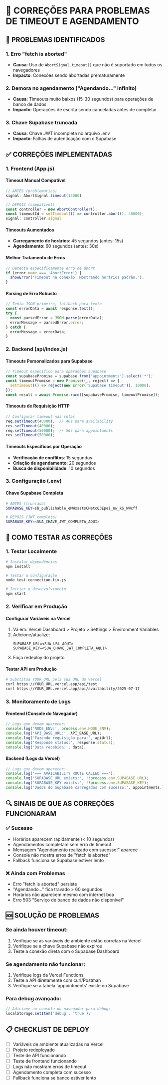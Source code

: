 # 🔧 CORREÇÕES PARA PROBLEMAS DE TIMEOUT E AGENDAMENTO

## 🚨 PROBLEMAS IDENTIFICADOS

### 1. **Erro "fetch is aborted"**
- **Causa**: Uso de `AbortSignal.timeout()` que não é suportado em todos os navegadores
- **Impacto**: Conexões sendo abortadas prematuramente

### 2. **Demora no agendamento ("Agendando..." infinito)**
- **Causa**: Timeouts muito baixos (15-30 segundos) para operações de banco de dados
- **Impacto**: Operações de escrita sendo canceladas antes de completar

### 3. **Chave Supabase truncada**
- **Causa**: Chave JWT incompleta no arquivo .env
- **Impacto**: Falhas de autenticação com o Supabase

## ✅ CORREÇÕES IMPLEMENTADAS

### 1. **Frontend (App.js)**

#### **Timeout Manual Compatível**
```javascript
// ANTES (problemático)
signal: AbortSignal.timeout(15000)

// DEPOIS (compatível)
const controller = new AbortController();
const timeoutId = setTimeout(() => controller.abort(), 45000);
signal: controller.signal
```

#### **Timeouts Aumentados**
- **Carregamento de horários**: 45 segundos (antes: 15s)
- **Agendamento**: 60 segundos (antes: 30s)

#### **Melhor Tratamento de Erros**
```javascript
// Detecta especificamente erro de abort
if (error.name === 'AbortError') {
  showError('Timeout na conexão. Mostrando horários padrão.');
}
```

#### **Parsing de Erro Robusto**
```javascript
// Tenta JSON primeiro, fallback para texto
const errorData = await response.text();
try {
  const parsedError = JSON.parse(errorData);
  errorMessage = parsedError.error;
} catch {
  errorMessage = errorData;
}
```

### 2. **Backend (api/index.js)**

#### **Timeouts Personalizados para Supabase**
```javascript
// Timeout específico para operações Supabase
const supabasePromise = supabase.from('appointments').select('*');
const timeoutPromise = new Promise((_, reject) => {
  setTimeout(() => reject(new Error('Supabase timeout')), 10000);
});
const result = await Promise.race([supabasePromise, timeoutPromise]);
```

#### **Timeouts de Requisição HTTP**
```javascript
// Configurar timeout nas rotas
req.setTimeout(40000);  // 40s para availability
res.setTimeout(40000);
req.setTimeout(50000);  // 50s para appointments
res.setTimeout(50000);
```

#### **Timeouts Específicos por Operação**
- **Verificação de conflitos**: 15 segundos
- **Criação de agendamento**: 20 segundos
- **Busca de disponibilidade**: 10 segundos

### 3. **Configuração (.env)**

#### **Chave Supabase Completa**
```bash
# ANTES (truncada)
SUPABASE_KEY=sb_publishable_eMWxsstsCHetcQ3Epei_nw_kS_NWcff

# DEPOIS (JWT completo)
SUPABASE_KEY=<SUA_CHAVE_JWT_COMPLETA_AQUI>
```

## 🧪 COMO TESTAR AS CORREÇÕES

### 1. **Testar Localmente**
```bash
# Instalar dependências
npm install

# Testar a configuração
node test-connection-fix.js

# Iniciar o desenvolvimento
npm start
```

### 2. **Verificar em Produção**

#### **Configurar Variáveis na Vercel**
1. Vá em: Vercel Dashboard > Projeto > Settings > Environment Variables
2. Adicione/atualize:
   ```
   SUPABASE_URL=<SUA_URL_AQUI>
   SUPABASE_KEY=<SUA_CHAVE_JWT_COMPLETA_AQUI>
   ```
3. Faça redeploy do projeto

#### **Testar API em Produção**
```bash
# Substitua YOUR_URL pela sua URL do Vercel
curl https://YOUR_URL.vercel.app/api/test
curl https://YOUR_URL.vercel.app/api/availability/2025-07-17
```

### 3. **Monitoramento de Logs**

#### **Frontend (Console do Navegador)**
```javascript
// Logs que devem aparecer:
console.log('NODE_ENV:', process.env.NODE_ENV);
console.log('API_BASE_URL:', API_BASE_URL);
console.log('Fazendo requisição para:', apiUrl);
console.log('Response status:', response.status);
console.log('Data recebida:', data);
```

#### **Backend (Logs da Vercel)**
```javascript
// Logs que devem aparecer:
console.log('=== AVAILABILITY ROUTE CALLED ===');
console.log('SUPABASE_URL exists:', !!process.env.SUPABASE_URL);
console.log('SUPABASE_KEY exists:', !!process.env.SUPABASE_KEY);
console.log('Dados do Supabase carregados com sucesso:', appointments.length);
```

## 🔍 SINAIS DE QUE AS CORREÇÕES FUNCIONARAM

### ✅ **Sucesso**
- Horários aparecem rapidamente (< 10 segundos)
- Agendamentos completam sem erro de timeout
- Mensagem "Agendamento realizado com sucesso!" aparece
- Console não mostra erros de "fetch is aborted"
- Fallback funciona se Supabase estiver lento

### ❌ **Ainda com Problemas**
- Erro "fetch is aborted" persiste
- "Agendando..." fica travado > 60 segundos
- Horários não aparecem mesmo com internet boa
- Erro 503 "Serviço de banco de dados não disponível"

## 🆘 SOLUÇÃO DE PROBLEMAS

### **Se ainda houver timeout:**
1. Verifique se as variáveis de ambiente estão corretas na Vercel
2. Verifique se a chave Supabase não expirou
3. Teste a conexão direta com o Supabase Dashboard

### **Se agendamento não funcionar:**
1. Verifique logs da Vercel Functions
2. Teste a API diretamente com curl/Postman
3. Verifique se a tabela 'appointments' existe no Supabase

### **Para debug avançado:**
```javascript
// Adicione no console do navegador para debug:
localStorage.setItem('debug', 'true');
```

## 📋 CHECKLIST DE DEPLOY

- [ ] Variáveis de ambiente atualizadas na Vercel
- [ ] Projeto redeployado
- [ ] Teste de API funcionando
- [ ] Teste de frontend funcionando
- [ ] Logs não mostram erros de timeout
- [ ] Agendamento completa com sucesso
- [ ] Fallback funciona se banco estiver lento

